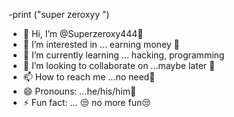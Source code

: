 -print ("super zeroxyy ")
- 👋 Hi, I’m @Superzeroxy444🗿
- 👀 I’m interested in ... earning money 💸
- 🌱 I’m currently learning ... hacking, programming 
- 💞️ I’m looking to collaborate on ...maybe later 🥸
- 📫 How to reach me ...no need🤔
- 😄 Pronouns: ...he/his/him🙇
- ⚡ Fun fact: ... 😒 no more fun😒

<!---
Superzeroxy444/Superzeroxy444 is a ✨ special ✨ repository because its `README.md` (this file) appears on your GitHub profile.
You can click the Preview link to take a look at your changes.
--->
